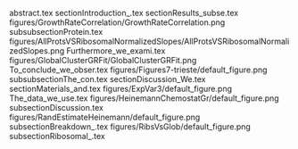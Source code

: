 abstract.tex
sectionIntroduction_.tex
sectionResults_subse.tex
figures/GrowthRateCorrelation/GrowthRateCorrelation.png
subsubsectionProtein.tex
figures/AllProtsVSRibosomalNormalizedSlopes/AllProtsVSRibosomalNormalizedSlopes.png
Furthermore_we_exami.tex
figures/GlobalClusterGRFit/GlobalClusterGRFit.png
To_conclude_we_obser.tex
figures/Figures7-trieste/default_figure.png
subsubsectionThe_con.tex
sectionDiscussion_We.tex
sectionMaterials_and.tex
figures/ExpVar3/default_figure.png
The_data_we_use.tex
figures/HeinemannChemostatGr/default_figure.png
subsectionDiscussion.tex
figures/RandEstimateHeinemann/default_figure.png
subsectionBreakdown_.tex
figures/RibsVsGlob/default_figure.png
subsectionRibosomal_.tex
